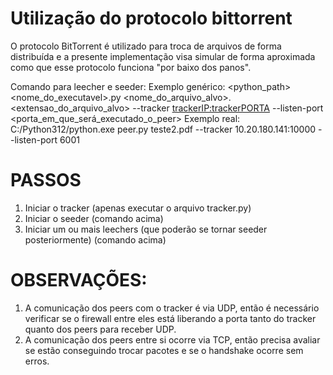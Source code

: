 # Utilização do protocolo bittorrent
O protocolo BitTorrent é utilizado para troca de arquivos de forma distribuída e a presente implementação visa simular de forma aproximada como que esse protocolo funciona "por baixo dos panos".

Comando para leecher e seeder: 
Exemplo genérico: <python_path> <nome_do_executavel>.py <nome_do_arquivo_alvo>.<extensao_do_arquivo_alvo> --tracker <trackerIP:trackerPORTA> --listen-port <porta_em_que_será_executado_o_peer>
Exemplo real: C:/Python312/python.exe peer.py teste2.pdf --tracker 10.20.180.141:10000 --listen-port 6001

# PASSOS
1) Iniciar o tracker (apenas executar o arquivo tracker.py)
2) Iniciar o seeder (comando acima)
3) Iniciar um ou mais leechers (que poderão se tornar seeder posteriormente) (comando acima)

# OBSERVAÇÕES:
1) A comunicação dos peers com o tracker é via UDP, então é necessário verificar se o firewall entre eles está liberando a porta tanto do tracker quanto dos peers para receber UDP.
2) A comunicação dos peers entre si ocorre via TCP, então precisa avaliar se estão conseguindo trocar pacotes e se o handshake ocorre sem erros. 
